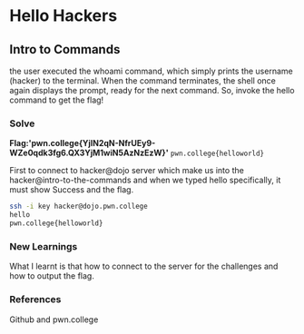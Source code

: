 # Hello Hackers

## Intro to Commands 
the user executed the whoami command, which simply prints the username (hacker) to the terminal. When the command terminates, the shell once again displays the prompt, ready for the next command.
So, invoke the hello command to get the flag!

### Solve
**Flag:'pwn.college{YjIN2qN-NfrUEy9-WZe0qdk3fg6.QX3YjM1wiN5AzNzEzW}'** `pwn.college{helloworld}`

First to connect to hacker@dojo server which make us into the hacker@intro-to-the-commands and when we typed hello specifically, it must show Success and the flag.
```bash
ssh -i key hacker@dojo.pwn.college
hello
pwn.college{helloworld}
```

### New Learnings
What I learnt is that how to connect to the server for the challenges and how to output the flag. 

### References 
Github and pwn.college
